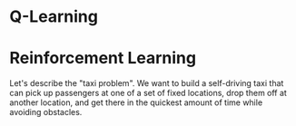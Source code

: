 # Q-Learning

# Reinforcement Learning
Let's describe the "taxi problem". We want to build a self-driving taxi that can pick up passengers at one of a set of fixed locations, drop them off at another location, and get there in the quickest amount of time while avoiding obstacles.
